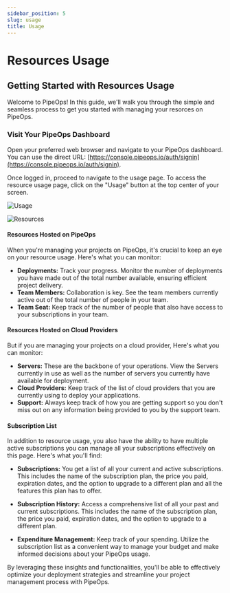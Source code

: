 ```yaml
---
sidebar_position: 5
slug: usage
title: Usage
---
```


# Resources Usage

## Getting Started with Resources Usage

Welcome to PipeOps! In this guide, we'll walk you through the simple and seamless process to get you started with managing your resorces on PipeOps.

### Visit Your PipeOps Dashboard

Open your preferred web browser and navigate to your PipeOps dashboard. You can use the direct URL: [https://console.pipeops.io/auth/signin](https://console.pipeops.io/auth/signin).

Once logged in, proceed to navigate to the usage page.
To access the resource usage page, click on the "Usage" button at the top center of your screen.

![Usage](https://pub-30c11acc143348fcae20835653c5514d.r2.dev//20/Usage_1_fa41920a06.png)

![Resources](https://pub-30c11acc143348fcae20835653c5514d.r2.dev//20/Events_1_b958b115b9.png)

#### Resources Hosted on PipeOps

When you're managing your projects on PipeOps, it's crucial to keep an eye on your resource usage. Here's what you can monitor:

- **Deployments:** Track your progress. Monitor the number of deployments you have made out of the total number available, ensuring efficient project delivery.
- **Team Members:** Collaboration is key. See the team members currently active out of the total number of people in your team.
- **Team Seat:** Keep track of the number of people that also have access to your subscriptions in your team.

#### Resources Hosted on Cloud Providers

But if you are managing your projects on a cloud provider, Here's what you can monitor:

- **Servers:** These are the backbone of your operations. View the Servers currently in use as well as the number of servers you currently have available for deployment.
- **Cloud Providers:** Keep track of the list of cloud providers that you are currently using to deploy your applications.
- **Support:** Always keep track of how you are getting support so you don't miss out on any information being provided to you by the support team.

#### Subscription List

In addition to resource usage, you also have the ability to have multiple active subscriptions you can manage all your subscriptions effectively on this page. Here's what you'll find:

- **Subscriptions:** You get a list of all your current and active subscriptions. This includes the name of the subscription plan, the price you paid, expiration dates, and the option to upgrade to a different plan and all the features this plan has to offer.

- **Subscription History:** Access a comprehensive list of all your past and current subscriptions. This includes the name of the subscription plan, the price you paid, expiration dates, and the option to upgrade to a different plan.
- **Expenditure Management:** Keep track of your spending. Utilize the subscription list as a convenient way to manage your budget and make informed decisions about your PipeOps usage.

By leveraging these insights and functionalities, you'll be able to effectively optimize your deployment strategies and streamline your project management process with PipeOps.
